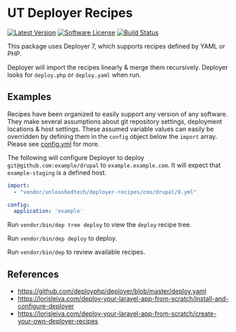 # UT Deployer Recipes

[![Latest Version](https://img.shields.io/packagist/v/unleashedtech/deployer-recipes.svg?style=flat-square)](https://packagist.org/packages/unleashedtech/deployer-recipes)
[![Software License](https://img.shields.io/badge/License-MIT-brightgreen.svg?style=flat-square)](LICENSE)
[![Build Status](https://img.shields.io/github/workflow/status/unleashedtech/deployer-recipes/test/main.svg?style=flat-square)](https://github.com/unleashedtech/deployer-recipes/actions?query=workflow%3Atest+branch%3Amain)

This package uses Deployer 7, which supports recipes defined by YAML or PHP.

Deployer will import the recipes linearly & merge them recursively. Deployer
looks for `deploy.php` or `deploy.yaml` when run.

## Examples
Recipes have been organized to easily support any version of any software.
They make several assumptions about git repository settings, deployment
locations & host settings. These assumed variable values can easily be
overridden by defining them in the `config` object below the `import` array.
Please see [config.yml](config.yml) for more.

The following will configure Deployer to deploy `git@github.com:example/drupal`
to `example.example.com`. It will expect that `example-staging` is a defined host.
```yaml
import:
  - "vendor/unleashedtech/deployer-recipes/cms/drupal/9.yml"

config:
  application: 'example'
```

Run `vendor/bin/dep tree deploy` to view the `deploy` recipe tree.

Run `vendor/bin/dep deploy` to deploy.

Run `vendor/bin/dep` to review available recipes.

## References
* <https://github.com/deployphp/deployer/blob/master/deploy.yaml>
* <https://lorisleiva.com/deploy-your-laravel-app-from-scratch/install-and-configure-deployer>
* <https://lorisleiva.com/deploy-your-laravel-app-from-scratch/create-your-own-deployer-recipes>
